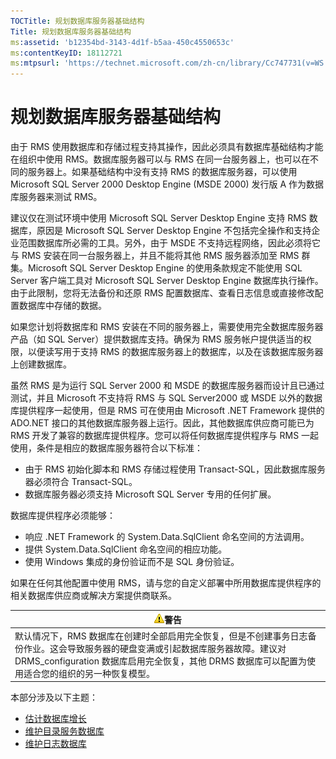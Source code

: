 ```yaml
---
TOCTitle: 规划数据库服务器基础结构
Title: 规划数据库服务器基础结构
ms:assetid: 'b12354bd-3143-4d1f-b5aa-450c4550653c'
ms:contentKeyID: 18112721
ms:mtpsurl: 'https://technet.microsoft.com/zh-cn/library/Cc747731(v=WS.10)'
---
```


规划数据库服务器基础结构
========================

由于 RMS 使用数据库和存储过程支持其操作，因此必须具有数据库基础结构才能在组织中使用 RMS。数据库服务器可以与 RMS 在同一台服务器上，也可以在不同的服务器上。如果基础结构中没有支持 RMS 的数据库服务器，可以使用 Microsoft SQL Server 2000 Desktop Engine (MSDE 2000) 发行版 A 作为数据库服务器来测试 RMS。

建议仅在测试环境中使用 Microsoft SQL Server Desktop Engine 支持 RMS 数据库，原因是 Microsoft SQL Server Desktop Engine 不包括完全操作和支持企业范围数据库所必需的工具。另外，由于 MSDE 不支持远程网络，因此必须将它与 RMS 安装在同一台服务器上，并且不能将其他 RMS 服务器添加至 RMS 群集。Microsoft SQL Server Desktop Engine 的使用条款规定不能使用 SQL Server 客户端工具对 Microsoft SQL Server Desktop Engine 数据库执行操作。由于此限制，您将无法备份和还原 RMS 配置数据库、查看日志信息或直接修改配置数据库中存储的数据。

如果您计划将数据库和 RMS 安装在不同的服务器上，需要使用完全数据库服务器产品（如 SQL Server）提供数据库支持。确保为 RMS 服务帐户提供适当的权限，以便读写用于支持 RMS 的数据库服务器上的数据库，以及在该数据库服务器上创建数据库。

虽然 RMS 是为运行 SQL Server 2000 和 MSDE 的数据库服务器而设计且已通过测试，并且 Microsoft 不支持将 RMS 与 SQL Server2000 或 MSDE 以外的数据库提供程序一起使用，但是 RMS 可在使用由 Microsoft .NET Framework 提供的 ADO.NET 接口的其他数据库服务器上运行。因此，其他数据库供应商可能已为 RMS 开发了兼容的数据库提供程序。您可以将任何数据库提供程序与 RMS 一起使用，条件是相应的数据库服务器符合以下标准：

-   由于 RMS 初始化脚本和 RMS 存储过程使用 Transact-SQL，因此数据库服务器必须符合 Transact-SQL。
-   数据库服务器必须支持 Microsoft SQL Server 专用的任何扩展。

数据库提供程序必须能够：

-   响应 .NET Framework 的 System.Data.SqlClient 命名空间的方法调用。
-   提供 System.Data.SqlClient 命名空间的相应功能。
-   使用 Windows 集成的身份验证而不是 SQL 身份验证。

如果在任何其他配置中使用 RMS，请与您的自定义部署中所用数据库提供程序的相关数据库供应商或解决方案提供商联系。

| ![](images/Cc747731.Caution(WS.10).gif)警告                                                                                                                                                                |
|-----------------------------------------------------------------------------------------------------------------------------------------------------------------------------------------------------------------------------------------|
| 默认情况下，RMS 数据库在创建时全部启用完全恢复，但是不创建事务日志备份作业。这会导致服务器的硬盘变满或引起数据库服务器故障。建议对 DRMS\_configuration 数据库启用完全恢复，其他 DRMS 数据库可以配置为使用适合您的组织的另一种恢复模型。 |

本部分涉及以下主题：

-   [估计数据库增长](https://technet.microsoft.com/87652cc2-b886-4797-8d40-356669768089)
-   [维护目录服务数据库](https://technet.microsoft.com/911a62f2-c1d6-4091-99b0-b53211be27a7)
-   [维护日志数据库](https://technet.microsoft.com/de55058b-0d1a-4997-8a45-e14678ddd13f)
